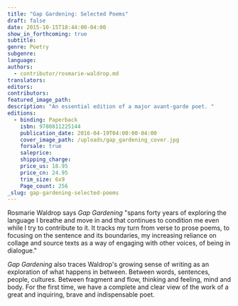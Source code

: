 ```yaml
---
title: "Gap Gardening: Selected Poems"
draft: false
date: 2015-10-15T18:44:00-04:00
show_in_forthcoming: true
subtitle:
genre: Poetry
subgenre:
language:
authors:
  - contributor/rosmarie-waldrop.md
translators:
editors:
contributors:
featured_image_path:
description: "An essential edition of a major avant-garde poet. "
editions:
  - binding: Paperback
    isbn: 9780811225144
    publication_date: 2016-04-19T04:00:00-04:00
    cover_image_path: /uploads/gap_gardening_cover.jpg
    forsale: true
    saleprice:
    shipping_charge:
    price_us: 18.95
    price_cn: 24.95
    trim_size: 6x9
    Page_count: 256
_slug: gap-gardening-selected-poems
---
```


Rosmarie Waldrop says _Gap Gardening_ "spans forty years of exploring the language I breathe and move in and that continues to condition me even while I try to contribute to it. It tracks my turn from verse to prose poems, to focusing on the sentence and its boundaries, my increasing reliance on collage and source texts as a way of engaging with other voices, of being in dialogue."

_Gap Gardening_ also traces Waldrop's growing sense of writing as an exploration of what happens in between. Between words, sentences, people, cultures. Between fragment and flow, thinking and feeling, mind and body. For the first time, we have a complete and clear view of the work of a great and inquiring, brave and indispensable poet.

